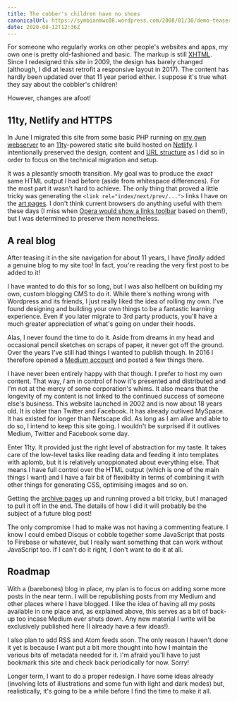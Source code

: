 ```yaml
---
title: The cobber's children have no shoes
canonicalUrl: https://symbianmwc08.wordpress.com/2008/01/30/demo-teaser/
date: 2020-08-12T12:36Z
---
```

For someone who regularly works on other people's websites and apps, my own one is pretty old-fashioned and basic. The markup is still [XHTML](https://validator.w3.org/check?uri=referer). Since I redesigned this site in 2009, the design has barely changed (although, I did at least retrofit a responsive layout in 2017). The content has hardly been updated over that 11 year period either. I suppose it's true what they say about the cobbler's children!

However, changes are afoot!

## 11ty, Netlify and HTTPS
In June I migrated this site from some basic PHP running on [my own webserver](http://event-horizon.cyberfinity.net/) to an [11ty](https://www.11ty.dev/)-powered static site build hosted on [Netlify](https://www.netlify.com/). I intentionally preserved the design, content and [URL structure](https://www.w3.org/Provider/Style/URI) as I did so in order to focus on the technical migration and setup.

It was a plesantly smooth transition. My goal was to produce the _exact_ same HTML output I had before (aside from whitespace differences). For the most part it wasn't hard to achieve. The only thing that proved a little tricky was generating the `<link rel="index/next/prev/...">` links I have on the [art pages](/art/). I don't think current browsers do anything useful with them these days (I miss when [Opera would show a links toolbar](https://www.w3.org/wiki/More_about_the_document_head?source=post_page-----283f2ccbd161----------------------) based on them!), but I was determined to preserve them nonetheless.

## A real blog
After teasing it in the site navigation for about 11 years, I have _finally_ added a genuine blog to my site too! In fact, you're reading the very first post to be added to it!

I have wanted to do this for so long, but I was also hellbent on building my own, custom blogging CMS to do it. While there's nothing wrong with Wordpress and its friends, I just really liked the idea of rolling my own. I've found designing and building your own things to be a fantastic learning experience. Even if you later migrate to 3rd party products, you'll have a much greater appreciation of what's going on under their hoods.

Alas, I never found the time to do it. Aside from dreams in my head and occasional pencil sketches on scraps of paper, it never got off the ground. Over the years I've still had things I wanted to publish though. In 2016 I therefore opened a [Medium account](https://medium.com/@cirrus) and posted a few things there.

I have never been entirely happy with that though. I prefer to host my own content. That way, _I_ am in control of how it's presented and distributed and I'm not at the mercy of some corporation's whims. It also means that the longevity of my content is not linked to the continued success of someone else's business. This website launched in 2002 and is now about 18 years old. It is older than Twitter and Facebook. It has already outlived MySpace. It has existed for longer than Netscape did. As long as I am alive and able to do so, I intend to keep this site going. I wouldn't be surprised if it outlives Medium, Twitter and Facebook some day.

Enter 11ty. It provided just the right level of abstraction for my taste. It takes care of the low-level tasks like reading data and feeding it into templates with aplomb, but it is relatively unoppionated about everything else. That means I have full control over the HTML output (which is one of the main things I want) and I have a fair bit of flexibility in terms of combining it with other things for generating CSS, optimising images and so on.

Getting the [archive pages](/blog/2020/) up and running proved a bit tricky, but I managed to pull it off in the end. The details of how I did it will probably be the subject of a future blog post!

The only compromise I had to make was not having a commenting feature. I know I could embed Disqus or cobble together some JavaScript that posts to Firebase or whatever, but I really want something that can work without JavaScript too. If I can't do it right, I don't want to do it at all.

## Roadmap
With a (barebones) blog in place, my plan is to focus on adding some more posts in the near term. I will be republishing posts from my Medium and other places where I have blogged. I like the idea of having all my posts available in one place and, as explained above, this serves as a bit of back-up too incase Medium ever shuts down. Any new material I write will be exclusively published here (I already have a few ideas!).

I also plan to add RSS and Atom feeds soon. The only reason I haven't done it yet is because I want put a bit more thought into how I maintain the various bits of metadata needed for it. I'm afraid you'll have to just bookmark this site and check back periodically for now. Sorry!

Longer term, I want to do a proper redesign. I have some ideas already (involving lots of illustrations and some fun with light and dark modes) but, realistically, it's going to be a while before I find the time to make it all.
